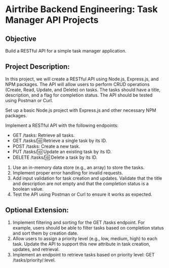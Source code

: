 # Airtribe Backend Engineering: Task Manager API Projects
## Objective
Build a RESTful API for a simple task manager application.

## Project Description:

In this project, we will create a RESTful API using Node.js, Express.js, and NPM packages. The API will allow users to perform CRUD operations (Create, Read, Update, and Delete) on tasks. The tasks should have a title, description, and a flag for completion status. The API should be tested using Postman or Curl.

Set up a basic Node.js project with Express.js and other necessary NPM packages.

Implement a RESTful API with the following endpoints:

* GET /tasks: Retrieve all tasks.
* GET /tasks/:id: Retrieve a single task by its ID.
* POST /tasks: Create a new task.
* PUT /tasks/:id: Update an existing task by its ID.
* DELETE /tasks/:id: Delete a task by its ID.

1. Use an in-memory data store (e.g., an array) to store the tasks.
2. Implement proper error handling for invalid requests.
3. Add input validation for task creation and updates. Validate that the title and description are not empty and that the completion status is a boolean value.
4. Test the API using Postman or Curl to ensure it works as expected.

## Optional Extension:

1. Implement filtering and sorting for the GET /tasks endpoint. For example, users should be able to filter tasks based on completion status and sort them by creation date.
2. Allow users to assign a priority level (e.g., low, medium, high) to each task. Update the API to support this new attribute in task creation, updates, and retrieval.
3. Implement an endpoint to retrieve tasks based on priority level: GET /tasks/priority/:level.